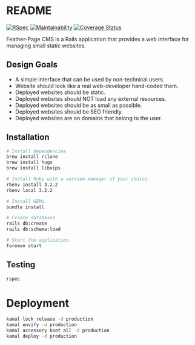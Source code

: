 # README

[![RSpec](https://github.com/feather-page/cms/actions/workflows/rspec.yml/badge.svg)](https://github.com/feather-page/cms/actions/workflows/rspec.yml)
[![Maintainability](https://api.codeclimate.com/v1/badges/75677d635caedd03b093/maintainability)](https://codeclimate.com/github/feather-page/cms/maintainability)
[![Coverage Status](https://coveralls.io/repos/github/feather-page/cms/badge.svg?branch=main)](https://coveralls.io/github/feather-page/cms?branch=main)


Feather-Page CMS is a Rails application that provides a web interface for managing small static websites.

## Design Goals

* A simple interface that can be used by non-technical users.
* Website should look like a real web-developer hand-coded them.
* Deployed websites should be static.
* Deployed websites should NOT load any external resources.
* Deployed websites should be as small as possible.
* Deployed websites should be SEO friendly.
* Deployed websites are on domains that belong to the user.

## Installation

```bash
# Install dependencies
brew install rclone
brew install hugo
brew install libvips

# Install Ruby with a version manager of your choice.
rbenv install 3.2.2
rbenv local 3.2.2

# Install GEMs.
bundle install

# Create databases
rails db:create
rails db:schema:load

# Start the application.
foreman start
```

## Testing

```bash
rspec
```

# Deployment

```bash
kamal lock release -d production
kamal envify -d production
kamal accessory boot all -d production
kamal deploy -d production
```
